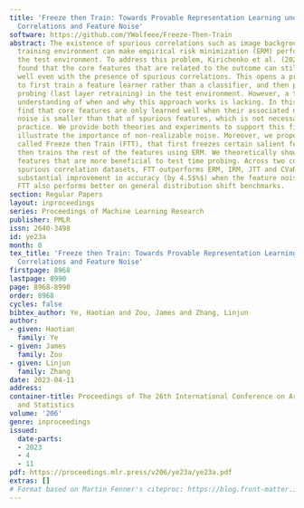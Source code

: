 ```yaml
---
title: 'Freeze then Train: Towards Provable Representation Learning under Spurious
  Correlations and Feature Noise'
software: https://github.com/YWolfeee/Freeze-Then-Train
abstract: The existence of spurious correlations such as image backgrounds in the
  training environment can make empirical risk minimization (ERM) perform badly in
  the test environment. To address this problem, Kirichenko et al. (2022) empirically
  found that the core features that are related to the outcome can still be learned
  well even with the presence of spurious correlations. This opens a promising strategy
  to first train a feature learner rather than a classifier, and then perform linear
  probing (last layer retraining) in the test environment. However, a theoretical
  understanding of when and why this approach works is lacking. In this paper, we
  find that core features are only learned well when their associated non-realizable
  noise is smaller than that of spurious features, which is not necessarily true in
  practice. We provide both theories and experiments to support this finding and to
  illustrate the importance of non-realizable noise. Moreover, we propose an algorithm
  called Freeze then Train (FTT), that first freezes certain salient features and
  then trains the rest of the features using ERM. We theoretically show that FTT preserves
  features that are more beneficial to test time probing. Across two commonly used
  spurious correlation datasets, FTT outperforms ERM, IRM, JTT and CVaR-DRO, with
  substantial improvement in accuracy (by 4.5$%$) when the feature noise is large.
  FTT also performs better on general distribution shift benchmarks.
section: Regular Papers
layout: inproceedings
series: Proceedings of Machine Learning Research
publisher: PMLR
issn: 2640-3498
id: ye23a
month: 0
tex_title: 'Freeze then Train: Towards Provable Representation Learning under Spurious
  Correlations and Feature Noise'
firstpage: 8968
lastpage: 8990
page: 8968-8990
order: 8968
cycles: false
bibtex_author: Ye, Haotian and Zou, James and Zhang, Linjun
author:
- given: Haotian
  family: Ye
- given: James
  family: Zou
- given: Linjun
  family: Zhang
date: 2023-04-11
address:
container-title: Proceedings of The 26th International Conference on Artificial Intelligence
  and Statistics
volume: '206'
genre: inproceedings
issued:
  date-parts:
  - 2023
  - 4
  - 11
pdf: https://proceedings.mlr.press/v206/ye23a/ye23a.pdf
extras: []
# Format based on Martin Fenner's citeproc: https://blog.front-matter.io/posts/citeproc-yaml-for-bibliographies/
---
```

